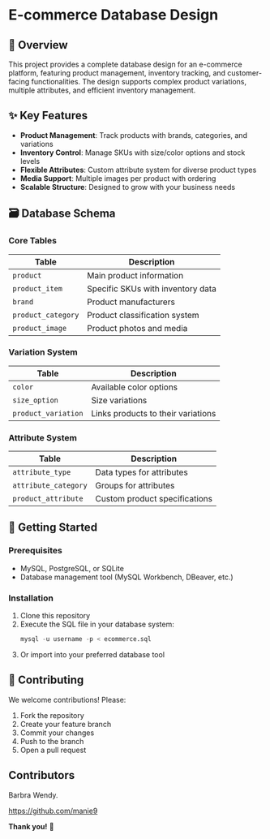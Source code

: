 #  E-commerce Database Design

## 📌 Overview

This project provides a complete database design for an e-commerce platform, featuring product management, inventory tracking, and customer-facing functionalities. The design supports complex product variations, multiple attributes, and efficient inventory management.

## ✨ Key Features

- **Product Management**: Track products with brands, categories, and variations
- **Inventory Control**: Manage SKUs with size/color options and stock levels
- **Flexible Attributes**: Custom attribute system for diverse product types
- **Media Support**: Multiple images per product with ordering
- **Scalable Structure**: Designed to grow with your business needs

## 🗃️ Database Schema

### Core Tables

| Table | Description |
|-------|-------------|
| `product` | Main product information |
| `product_item` | Specific SKUs with inventory data |
| `brand` | Product manufacturers |
| `product_category` | Product classification system |
| `product_image` | Product photos and media |

### Variation System

| Table | Description |
|-------|-------------|
| `color` | Available color options |
| `size_option` | Size variations |
| `product_variation` | Links products to their variations |

### Attribute System

| Table | Description |
|-------|-------------|
| `attribute_type` | Data types for attributes |
| `attribute_category` | Groups for attributes |
| `product_attribute` | Custom product specifications |

## 🚀 Getting Started

### Prerequisites
- MySQL, PostgreSQL, or SQLite
- Database management tool (MySQL Workbench, DBeaver, etc.)

### Installation
1. Clone this repository
2. Execute the SQL file in your database system:
   ```sql
   mysql -u username -p < ecommerce.sql
   ```
3. Or import into your preferred database tool



## 🤝 Contributing

We welcome contributions! Please:
1. Fork the repository
2. Create your feature branch
3. Commit your changes
4. Push to the branch
5. Open a pull request

## Contributors
Barbra Wendy.

https://github.com/manie9




**Thank you!** 🚀

